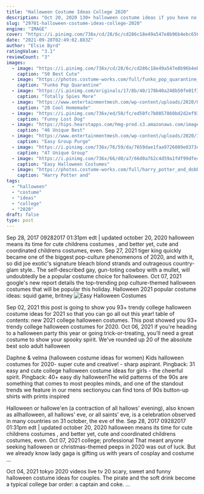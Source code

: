 ```yaml
---
title: "Halloween Costume Ideas College 2020"
description: "Oct 20, 2020 130+ halloween costume ideas if you have no idea what you're going to be yet by m.E. Gray on oct 20, 2020 as an adult, you've got a lot of important decisions to make every year, but one of the most important is what to be for halloween!"
slug: "29701-halloween-costume-ideas-college-2020"
engine: "IMAGE"
cover: "https://i.pinimg.com/736x/cd/28/6c/cd286c18e49a547e8b96b4ebc656c39c.jpg"
date: "2021-09-28T02:49:02.883Z"
author: "Elsie Byrd"
ratingValue: "3.1"
reviewCount: "3"
images:
  - image: "https://i.pinimg.com/736x/cd/28/6c/cd286c18e49a547e8b96b4ebc656c39c.jpg"
    caption: "50 Best Cute"
  - image: "https://photos.costume-works.com/full/funko_pop_quarantine_halloween_college_student-30595-1.jpg"
    caption: "Funko Pop Quarantine"
  - image: "https://i.pinimg.com/originals/17/8b/40/178b40a248b50fe01f365ed5fa43d7e1.jpg"
    caption: "Totally Spies More"
  - image: "https://www.entertainmentmesh.com/wp-content/uploads/2020/09/diy-work-group-halloween-costume-ideas-680x517.jpg"
    caption: "20 Cool Homemade"
  - image: "https://i.pinimg.com/736x/ed/50/fc/ed50fc7b0857860bd2d2ef936e15989f--homemade-costumes-diy-costumes.jpg"
    caption: "Funny Lost Dog"
  - image: "https://hips.hearstapps.com/hmg-prod.s3.amazonaws.com/images/screen-shot-2020-07-23-at-12-20-33-pm-1595521242.png?crop=0.9222222222222223xw:1xh;center,top&resize=480:*"
    caption: "46 Unique Best"
  - image: "https://www.entertainmentmesh.com/wp-content/uploads/2020/10/scary-group-of-5-girls-purge-costume-ideas-680x510.jpg"
    caption: "Easy Group Purge"
  - image: "https://i.pinimg.com/736x/76/59/da/7659dae1faa9726089e0373c0ec45b2b.jpg"
    caption: "47 Unique Group"
  - image: "https://i.pinimg.com/736x/66/d0/a7/66d0a762c4d59a1fdf99dfe4561be914.jpg"
    caption: "Easy Halloween Costumes"
  - image: "https://photos.costume-works.com/full/harry_potter_and_dobby.jpg"
    caption: "Harry Potter and"
tags:
  - "halloween"
  - "costume"
  - "ideas"
  - "college"
  - "2020"
draft: false
type: post
---
```


Sep 28, 2017 09282017 01:31pm edt | updated october 20, 2020 halloween means its time for cute childrens costumes , and better yet, cute and coordinated childrens costumes, even. Sep 27, 2021 tiger king quickly became one of the biggest pop-culture phenomenons of 2020, and with it, so did joe exotic's signature bleach blond strands and outrageous country-glam style.. The self-described gay, gun-toting cowboy with a mullet, will undoubtedly be a popular costume choice for halloween. Oct 07, 2021 google's new report details the top-trending pop culture-themed halloween costumes that will be popular this holiday. Halloween 2021 popular costume ideas: squid game, britney
![Easy Halloween Costumes](https://i.pinimg.com/736x/66/d0/a7/66d0a762c4d59a1fdf99dfe4561be914.jpg "Easy Halloween Costumes")

Sep 02, 2021 this post is going to show you 93+ trendy college halloween costume ideas for 2021 so that you can go all out this year! table of contents: new 2021 college halloween costumes.  This post showed you 93+ trendy college halloween costumes for 2020. Oct 06, 2021 if you&#39;re heading to a halloween party this year or going trick-or-treating, you&#39;ll need a great costume to show your spooky spirit. We&#39;ve rounded up 20 of the absolute best solo adult halloween
<!--inArticleAds-->

<!--galleryOne-->

Daphne & velma (halloween costume ideas for women)  Kids halloween costumes for 2020- super cute and creative! - sharp aspirant. Pingback: 31 easy and cute college halloween costume ideas for girls - the cheerful spirit. Pingback: 40+ easy diy halloweenThe wild patterns of the 90s are something that comes to most peoples minds, and one of the standout trends we feature in our mens sectionyou can find tons of 90s button-up shirts with prints inspired
<!--inArticleAds-->

<!--galleryTwo-->

Halloween or hallowe'en (a contraction of all hallows' evening), also known as allhalloween, all hallows' eve, or all saints' eve, is a celebration observed in many countries on 31 october, the eve of the. Sep 28, 2017 09282017 01:31pm edt | updated october 20, 2020 halloween means its time for cute childrens costumes , and better yet, cute and coordinated childrens costumes, even. Oct 07, 2021 college; professional  That meant anyone seeking halloween or christmas-themed peeps in 2020 was out of luck. But we already know lady gaga is gifting us with years of cosplay and costume ...
<!--galleryThree-->

Oct 04, 2021 tokyo 2020 videos live tv  20 scary, sweet and funny halloween costume ideas for couples. The pirate and the soft drink become a typical college bar order: a captain and coke. ...
